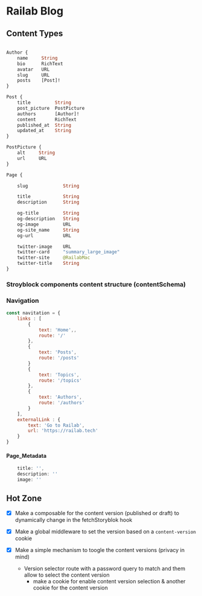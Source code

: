 # Railab Blog

## Content Types

```graphql

Author {
    name     String
    bio      RichText
    avatar   URL
    slug     URL
    posts    [Post]!
}

Post {
    title         String
    post_picture  PostPicture
    authors       [Author]!
    content       RichText
    published_at  String
    updated_at    String
}

PostPicture {
    alt     String
    url     URL
}

Page {

    slug             String

    title            String
    description      String

    og-title         String
    og-description   String
    og-image         URL
    og-site_name     String
    og-url           URL

    twitter-image    URL
    twitter-card     "summary_large_image"
    twitter-site     @RailabMac
    twitter-title    String
}

```

### Stroyblock components content structure (contentSchema)

### Navigation
```js
const navitation = {
    links : [
        {
            text: 'Home',,
            route: '/'
        },
        {
            text: 'Posts',
            route: '/posts'
        }
        {
            text: 'Topics',
            route: '/topics'
        },
        {
            text: 'Authors',
            route: '/authors'
        }
    ],
    externalLink : {
        text: 'Go to Railab',
        url: 'https://railab.tech'
    }
}
```

#### Page_Metadata

```js
    title: '',
    description: ''
    image: ''
```


## Hot Zone

- [x] Make a composable for the content version (published or draft) to dynamically change in the fetchStoryblok hook

- [x] Make a global middleware to set the version based on a `content-version` cookie
- [x] Make a simple mechanism to toogle the content versions (privacy in mind)
  - Version selector route with a password query to match and them allow to select the content version
    - make a cookie for enable content version selection & another cookie for the content version